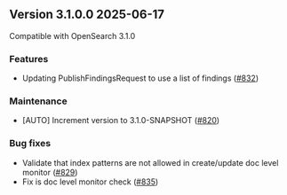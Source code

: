 ## Version 3.1.0.0 2025-06-17

Compatible with OpenSearch 3.1.0

### Features
* Updating PublishFindingsRequest to use a list of findings ([#832](https://github.com/opensearch-project/common-utils/pull/832))

### Maintenance
* [AUTO] Increment version to 3.1.0-SNAPSHOT ([#820](https://github.com/opensearch-project/common-utils/pull/820))

### Bug fixes
* Validate that index patterns are not allowed in create/update doc level monitor ([#829](https://github.com/opensearch-project/common-utils/pull/829))
* Fix is doc level monitor check ([#835](https://github.com/opensearch-project/common-utils/pull/835))

